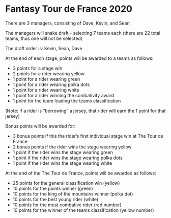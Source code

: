 # Fantasy Tour de France 2020

There are 3 managers, consisting of Dave, Kevin, and Sean

The managers will snake draft - selecting 7 teams each (there are 22 total teams, thus one will not be selected)

The draft order is: Kevin, Sean, Dave

At the end of each stage, points will be awarded to a teams as follows:

* 3 points for a stage win
* 2 points for a rider wearing yellow
* 1 point for a rider wearing green
* 1 point for a rider wearing polka dots
* 1 point for a rider wearing white
* 1 point for a rider winning the combativity award
* 1 point for the team leading the teams classification

(Note: if a rider is “borrowing” a jersey, that rider will earn the 1 point for that jersey)

Bonus points will be awarded for:

* 3 bonus points if this the rider’s first individual stage win at The Tour de France
* 2 bonus points if the rider wins the stage wearing yellow
* 1 point if the rider wins the stage wearing green
* 1 point if the rider wins the stage wearing polka dots
* 1 point if the rider wins the stage wearing white

At the end of the The Tour de France, points will be awarded as follows:

* 25 points for the general classification win (yellow)
* 10 points for the points winner (green)
* 10 points for the king of the mountains winner (polka dot)
* 10 points for the best young rider (white)
* 10 points for the most combative rider (red number)
* 10 points for the winner of the teams classification (yellow number)
